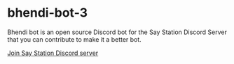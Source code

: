 # bhendi-bot-3

Bhendi bot is an open source Discord bot for the Say Station Discord Server
that you can contribute to make it a better bot.

[Join Say Station Discord server](https://discord.gg/z3M7Q3Q)
